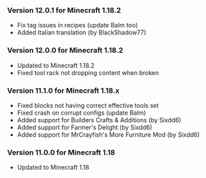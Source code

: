 ### Version 12.0.1 for Minecraft 1.18.2

- Fix tag issues in recipes (update Balm too)
- Added Italian translation (by BlackShadow77)

### Version 12.0.0 for Minecraft 1.18.2

- Updated to Minecraft 1.18.2
- Fixed tool rack not dropping content when broken

### Version 11.1.0 for Minecraft 1.18.x

- Fixed blocks not having correct effective tools set
- Fixed crash on corrupt configs (update Balm)
- Added support for Builders Crafts & Additions (by Sixdd6)
- Added support for Farmer's Delight (by Sixdd6)
- Added support for MrCrayfish's More Furniture Mod (by Sixdd6)

### Version 11.0.0 for Minecraft 1.18

- Updated to Minecraft 1.18